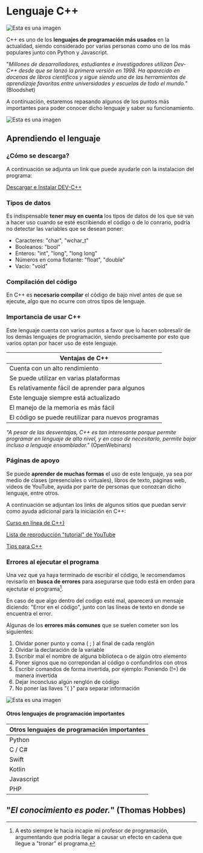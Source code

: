# Lenguaje C++ #

![Esta es una imagen](https://soket-academy.com/pluginfile.php/947/course/overviewfiles/c%2B%2B.jpg)

C++ es uno de los **lenguajes de programación más usados** en la actualidad, siendo considerado por varias personas como uno de los más populares junto con Python y Javascript. 

"*Millones de desarrolladores, estudiantes e investigadores utilizan Dev-C++ desde que se lanzó la primera versión en 1998. Ha aparecido en docenas de libros científicos y sigue siendo una de las herramientas de aprendizaje favoritas entre universidades y escuelas de todo el mundo.*" (Bloodshet)

A continuación, estaremos repasando algunos de los puntos más importantes para poder conocer dicho lenguaje y saber su funcionamiento.

![Esta es una imagen](https://microsofters.com/wp-content/uploads/2022/05/Programando.webp)

## Aprendiendo el lenguaje ##

### ¿Cómo se descarga? ###

A continuación se adjunta un link que puede ayudarle con la instalacion del programa:

[Descargar e Instalar DEV-C++](https://www.youtube.com/watch?v=LpHluee2xLI)

### Tipos de datos ###

Es indispensable **tener muy en cuenta** los tipos de datos de los que se van a hacer uso cuando se esté escribiendo el código o de lo conrario, podría no detectar las variables que se desean poner:

- Caracteres: "char", "wchar_t"
- Booleanos: "bool"
- Enteros: "int", "long", "long long"
- Números en coma flotante: "float", "double"
- Vacio: "void"

### Compilación del código ###

En C++ es **necesario compilar** el código de bajo nivel antes de que se ejecute, algo que no ocurre con otros tipos de lenguaje.

### Importancia de usar C++ ###

Este lenguaje cuenta con varios puntos a favor que lo hacen sobresalir de los demás lenguajes de programación, siendo precisamente por esto que varios optan por hacer uso de este lenguaje.

| Ventajas de C++ |
| ------------- |
| Cuenta con un alto rendimiento |
| Se puede utilizar en varias plataformas |
| Es relativamente fácil de aprender para algunos |
| Este lenguaje siempre está actualizado |
| El manejo de la memoria es más fácil |
| El código se puede reutilizar para nuevos programas |

*"A pesar de las desventajas, C++ es tan interesante porque permite programar en lenguaje de alto nivel, y en caso de necesitarlo, permite bajar incluso a lenguaje ensamblador."* (OpenWebinars)

### Páginas de apoyo ###

Se puede **aprender de muchas formas** el uso de este lenguaje, ya sea por medio de clases (presenciales o virtuales), libros de texto, páginas web, videos de YouTube, ayuda por parte de personas que conozcan dicho lenguaje, entre otros.

A continuación se adjuntan los links de algunos sitios que puedan servir como ayuda adicional para la iniciación en C++:

[Curso en línea de C++}](https://platzi.com/cursos/c-plus-plus/?gclid=CjwKCAjwoMSWBhAdEiwAVJ2ndhhcoOo_aZBcv25xFywtAXh59WqoxWVgw8F4fDYgYLXbn4xA7lLecBoCUboQAvD_BwE&gclsrc=aw.ds)

[Lista de reproducción "tutorial" de YouTube](https://www.youtube.com/watch?v=5YjX4vQqo5o&list=PLIttTKdU4j0jJDKjZaHPoH7qjXOyZqeel)

[Tips para C++](https://aprende.olimpiada-informatica.org/cpp-trucos)

### Errores al ejecutar el programa ###

Una vez que ya haya terminado de escribir el código, le recomendamos revisarlo en **busca de errores** para asegurarse que todo está en orden para ejectutar el programa[^note].

[^note]: A esto siempre le hacia incapie mi profesor de programación, argumentando que podría llegar a causar un efecto en cadena que llegue a "tronar" el programa.

En caso de que algo dentro del codigo esté mal, aparecerá un mensaje diciendo: "Error en el código", junto con las líneas de texto en donde se encuentra el error.

Algunas de los **errores más comunes** que se suelen cometer son los siguientes:

1. Olvidar poner punto y coma ( ; ) al final de cada renglón
2. Olvidar la declaración de la variable
3. Escribir mal el nombre de alguna biblioteca o de algún otro elemento
4. Poner signos que no correpondan al código o confundirlos con otros
5. Escribir comandos de forma invertida, por ejemplo: Poniendo (!=) de manera invertida
6. Dejar inconcluso algún renglón de código
7. No poner las llaves "{ }" para separar información

![Esta es una imagen](https://fotos.perfil.com/2020/09/08/trim/1280/720/dia-del-programador-festejo-con-escasez-de-profesionales-1013463.jpg)

#### Otros lenguajes de programación importantes ####

| Otros lenguajes de programación importantes|
| ------------- |
| Python |
| C / C# |
| Swift |
| Kotlin |
| Javascript |
| PHP |

## "*El conocimiento es poder.*" (Thomas Hobbes) ##
